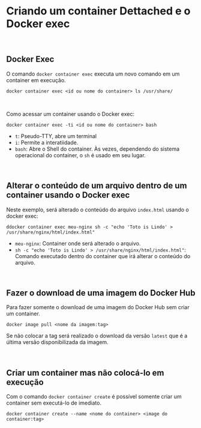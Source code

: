 # Criando um container Dettached e o Docker exec

<br>

## Docker Exec

O comando `docker container exec` executa um novo comando em um container em execução.

```shell
docker container exec <id ou nome do container> ls /usr/share/
```

<br>

Como acessar um container usando o Docker exec:

```shell
docker container exec -ti <id ou nome do container> bash
```
- `t`: Pseudo-TTY, abre um terminal
- `i`: Permite a interatiidade.
- `bash`: Abre o Shell do container. Às vezes, dependendo do sistema operacional do container, o `sh` é usado em seu lugar.

<br> 

## Alterar o conteúdo de um arquivo dentro de um container usando o Docker exec

Neste exemplo, será alterado o conteúdo do arquivo `index.html` usando o docker exec:
```shel
ddocker container exec meu-nginx sh -c "echo 'Toto is Lindo' > /usr/share/nginx/html/index.html"
```
- `meu-nginx`: Container onde será alterado o arquivo.
- `sh -c "echo 'Toto is Lindo' > /usr/share/nginx/html/index.html"`: Comando executado dentro do container que irá alterar o conteúdo do arquivo.

<br>

## Fazer o download de uma imagem do Docker Hub

Para fazer somente o download de uma imagem do Docker Hub sem criar um container.

```shell
docker image pull <nome da imagem:tag>
```
Se não colocar a tag será realizado o download da versão `latest` que é a última versão disponibilizada da imagem.

<br>

## Criar um container mas não colocá-lo em execução

Com o comando `docker container create` é possível somente criar um container sem executá-lo de imediato.
```shell
docker container create --name <nome do container> <image do container:tag> 
```